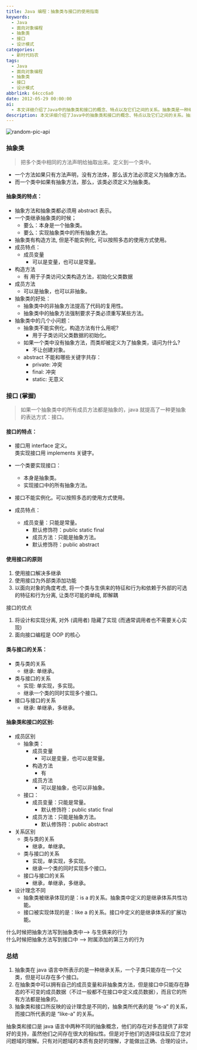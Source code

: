 ```yaml
---
title: Java 编程：抽象类与接口的使用指南
keywords:
  - Java
  - 面向对象编程
  - 抽象类
  - 接口
  - 设计模式
categories:
  - 新时代码农
tags:
  - Java
  - 面向对象编程
  - 抽象类
  - 接口
  - 设计模式
abbrlink: 64ccc6a0
date: 2012-05-29 00:00:00
ai:
  - 本文详细介绍了Java中的抽象类和接口的概念、特点以及它们之间的关系。抽象类是一种继承关系，子类只能有一个父类但可以有多个接口；而接口则提供了一种更高级的抽象方式，允许一个类实现多个接口，以解决多继承问题。文章还解释了为什么在抽象类中写抽象方法和在接口中写抽象方法的区别，以及何时使用它们。最后总结了选择抽象类还是接口的设计原则，强调了理解问题域的重要性。
description: 本文详细介绍了Java中的抽象类和接口的概念、特点以及它们之间的关系。抽象类是一种继承关系，子类只能有一个父类但可以有多个接口；而接口则提供了一种更高级的抽象方式，允许一个类实现多个接口，以解决多继承问题。文章还解释了为什么在抽象类中写抽象方法和在接口中写抽象方法的区别，以及何时使用它们。最后总结了选择抽象类还是接口的设计原则，强调了理解问题域的重要性。
---
```


<!-- markdownlint-disable-next-line MD033 -->
<meta name="referrer" content="no-referrer"/>

![random-pic-api](https://api.dong4j.ink:1024/cover)

### 抽象类

> 把多个类中相同的方法声明给抽取出来。定义到一个类中。

- 一个方法如果只有方法声明，没有方法体，那么该方法必须定义为抽象方法。
- 而一个类中如果有抽象方法，那么，该类必须定义为抽象类。

#### 抽象类的特点：

- 抽象方法和抽象类都必须用 abstract 表示。
- 一个类继承抽象类的时候；
  - 要么：本身是一个抽象类。
  - 要么：实现抽象类中的所有抽象方法。
- 抽象类有构造方法, 但是不能实例化, 可以按照多态的使用方式使用。
- 成员特点：
  - 成员变量
    - 可以是变量，也可以是常量。
- 构造方法
  - 有 用于子类访问父类构造方法，初始化父类数据
- 成员方法
  - 可以是抽象，也可以非抽象。
- 抽象类的好处：
  - 抽象类中的非抽象方法提高了代码的复用性。
  - 抽象类中的抽象方法强制要求子类必须重写某些方法。
- 抽象类中的几个小问题：
  - 抽象类不能实例化，构造方法有什么用呢?
    - 用于子类访问父类数据的初始化。
  - 如果一个类中没有抽象方法，而类却被定义为了抽象类，请问为什么?
    - 不让创建对象。
  - abstract 不能和哪些关键字共存：
    - private: 冲突
    - final: 冲突
    - static: 无意义

### 接口 (掌握)

> 如果一个抽象类中的所有成员方法都是抽象的，java 就提高了一种更抽象的表达方式：接口。

#### 接口的特点：

- 接口用 interface 定义。  
   类实现接口用 implements 关键字。

- 一个类要实现接口：
  - 本身是抽象类。
  - 实现接口中的所有抽象方法。
- 接口不能实例化。可以按照多态的使用方式使用。
- 成员特点：
  - 成员变量：只能是常量。
    - 默认修饰符：public static final
    - 成员方法：只能是抽象方法。
    - 默认修饰符：public abstract

#### 使用接口的原则

1. 使用接口解决多继承
2. 使用接口为外部类添加功能
3. 以面向对象的角度考虑, 将一个类与生俱来的特征和行为和依赖于外部的可选的特征和行为分离, 让类尽可能的单纯, 即解耦

接口的优点

1. 将设计和实现分离, 对外 (调用者) 隐藏了实现 (而通常调用者也不需要关心实现)
2. 面向接口编程是 OOP 的核心

#### 类与接口的关系：

- 类与类的关系
  - 继承: 单继承。
- 类与接口的关系
  - 实现: 单实现，多实现。
  - 继承一个类的同时实现多个接口。
- 接口与接口的关系
  - 继承: 单继承，多继承。

#### 抽象类和接口的区别:

- 成员区别
  - 抽象类：
    - 成员变量
      - 可以是变量，也可以是常量。
    - 构造方法
      - 有
    - 成员方法
      - 可以是抽象，也可以非抽象。
  - 接口：
    - 成员变量：只能是常量。
      - 默认修饰符：public static final
    - 成员方法：只能是抽象方法。
      - 默认修饰符：public abstract
- 关系区别
  - 类与类的关系
    - 继承，单继承。
  - 类与接口的关系
    - 实现，单实现，多实现。
    - 继承一个类的同时实现多个接口。
  - 接口与接口的关系
    - 继承，单继承，多继承。
- 设计理念不同
  - 抽象类被继承体现的是：is a 的关系。抽象类中定义的是继承体系共性功能。
  - 接口被实现体现的是：like a 的关系。接口中定义的是继承体系的扩展功能。

什么时候把抽象方法写到抽象类中–> 与生俱来的行为  
什么时候把抽象方法写到接口中 –> 附属添加的第三方的行为

### 总结

1. 抽象类在 java 语言中所表示的是一种继承关系，一个子类只能存在一个父类，但是可以存在多个接口。
2. 在抽象类中可以拥有自己的成员变量和非抽象类方法，但是接口中只能存在静态的不可变的成员数据（不过一般都不在接口中定义成员数据），而且它的所有方法都是抽象的。
3. 抽象类和接口所反映的设计理念是不同的，抽象类所代表的是 “is-a” 的关系，而接口所代表的是 “like-a” 的关系。

抽象类和接口是 java 语言中两种不同的抽象概念，他们的存在对多态提供了非常好的支持，虽然他们之间存在很大的相似性。但是对于他们的选择往往反应了您对问题域的理解。只有对问题域的本质有良好的理解，才能做出正确、合理的设计。
